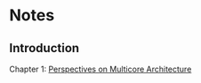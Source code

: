 # Notes #  
## Introduction ##
Chapter 1: [Perspectives on Multicore Architecture](/notes/multi-arch)
